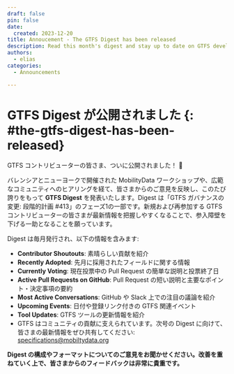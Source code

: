 ```yaml
---
draft: false
pin: false
date:
  created: 2023-12-20
title: Annoucement - The GTFS Digest has been released
description: Read this month's digest and stay up to date on GTFS development.
authors: 
  - elias
categories:
  - Announcements

---
```

# GTFS Digest が公開されました {: #the-gtfs-digest-has-been-released}


GTFS コントリビューターの皆さま、ついに公開されました！ 🎉

バレンシアとニューヨークで開催された MobilityData ワークショップや、広範なコミュニティへのヒアリングを経て、皆さまからのご意見を反映し、このたび誇りをもって **GTFS Digest** を発表いたします。Digest は「GTFS ガバナンスの変更: 段階的計画 #413」のフェーズ1の一部です。新規および再参加する GTFS コントリビューターの皆さまが最新情報を把握しやすくなることで、参入障壁を下げる一助となることを願っています。


<!-- more -->

Digest は毎月発行され、以下の情報を含みます:

* **Contributor Shoutouts**: 素晴らしい貢献を紹介
* **Recently Adopted**: 先月に採用されたフィールドに関する情報
* **Currently Voting**: 現在投票中の Pull Request の簡単な説明と投票終了日
* **Active Pull Requests on GitHub**: Pull Request の短い説明と主要なポイント・決定事項の要約
* **Most Active Conversations**: GitHub や Slack 上での注目の議論を紹介
* **Upcoming Events**: 日付や登録リンク付きの GTFS 関連イベント
* **Tool Updates**: GTFS ツールの更新情報を紹介
* GTFS はコミュニティの貢献に支えられています。次号の Digest に向けて、皆さまの最新情報をぜひ共有してください: specifications@mobiltydata.org

**Digest の構成やフォーマットについてのご意見をお聞かせください。改善を重ねていく上で、皆さまからのフィードバックは非常に貴重です。**
